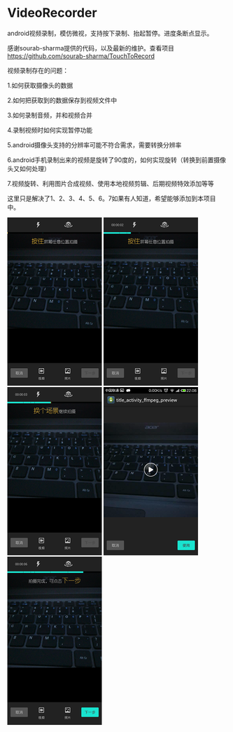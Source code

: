 VideoRecorder
=============

android视频录制，模仿微视，支持按下录制、抬起暂停。进度条断点显示。

感谢sourab-sharma提供的代码，以及最新的维护。查看项目 https://github.com/sourab-sharma/TouchToRecord

视频录制存在的问题：

1.如何获取摄像头的数据

2.如何把获取到的数据保存到视频文件中

3.如何录制音频，并和视频合并

4.录制视频时如何实现暂停功能

5.android摄像头支持的分辨率可能不符合需求，需要转换分辨率

6.android手机录制出来的视频是旋转了90度的，如何实现旋转（转换到前置摄像头又如何处理）

7.视频旋转、利用图片合成视频、使用本地视频剪辑、后期视频特效添加等等

这里只是解决了1、2、3、4、5、6。7如果有人知道，希望能够添加到本项目中。


![image](img/Screenshot_2014-03-22-22-07-35.png)
![image](img/Screenshot_2014-03-22-22-07-49.png)
![image](img/Screenshot_2014-03-22-22-07-58.png)
![image](img/Screenshot_2014-03-22-22-08-18.png)
![image](img/Screenshot_2014-03-22-22-08-08.png)
